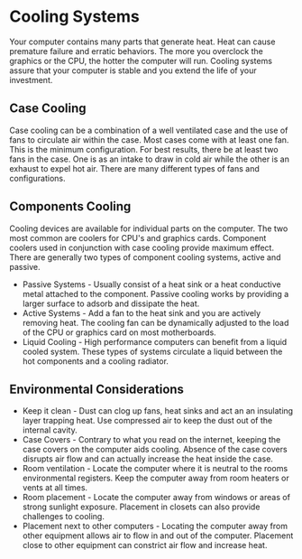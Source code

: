 # Cooling Systems #
Your computer contains many parts that generate heat. Heat can cause premature failure and erratic behaviors. The more you overclock the graphics or the CPU, the hotter the computer will run. Cooling systems assure that your computer is stable and you extend the life of your investment.

## Case Cooling ##
Case cooling can be a combination of a well ventilated case and the use of fans to circulate air within the case. Most cases come with at least one fan. This is the minimum configuration. For best results,  there be at least two fans in the case.  One is as an intake to draw in cold air while the other is an exhaust to expel hot air.  There are many different types of fans and configurations.

## Components Cooling ##
Cooling devices are available for individual parts on the computer. The two most common are coolers for CPU's and graphics cards. Component coolers used in conjunction with case cooling provide  maximum effect. There are generally two types of component cooling systems, active and passive.

* Passive Systems - Usually consist of a heat sink or a heat conductive metal attached to the component. Passive cooling works by providing a larger surface to adsorb and dissipate the heat.
* Active Systems - Add a fan to the heat sink and you are actively removing heat.  The cooling fan can be dynamically adjusted to the load of the CPU or graphics card on most motherboards.
* Liquid Cooling - High performance computers can benefit from a liquid cooled system. These types of systems circulate a liquid between the hot components and a cooling radiator.

## Environmental Considerations ##
* Keep it clean - Dust can clog up fans, heat sinks and act an an insulating layer trapping heat. Use compressed air to keep the dust out of the internal cavity.
* Case Covers - Contrary to what you read on the internet, keeping the case covers on the computer aids cooling. Absence of the case covers disrupts air flow and can actually increase the heat inside the case.
* Room ventilation - Locate the computer where it is neutral to the rooms environmental registers.  Keep the computer away from room heaters or vents at all times.
* Room placement - Locate the computer away from windows or areas of strong sunlight exposure. Placement in closets can also provide challenges to cooling.
* Placement next to other computers - Locating the computer away from other equipment allows air to flow in and out of the computer.  Placement close to other equipment can constrict air flow and increase heat.

